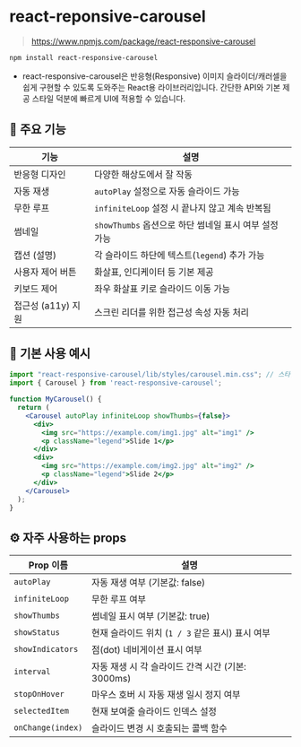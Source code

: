 # react-reponsive-carousel

> https://www.npmjs.com/package/react-responsive-carousel
```bash
npm install react-responsive-carousel
```

- react-responsive-carousel은 반응형(Responsive) 이미지 슬라이더/캐러셀을 쉽게 구현할 수 있도록 도와주는 React용 라이브러리입니다. 간단한 API와 기본 제공 스타일 덕분에 빠르게 UI에 적용할 수 있습니다.

## 🔧 주요 기능
| 기능                  | 설명                                                          |
|-----------------------|---------------------------------------------------------------|
| 반응형 디자인         | 다양한 해상도에서 잘 작동                                     |
| 자동 재생             | `autoPlay` 설정으로 자동 슬라이드 가능                        |
| 무한 루프             | `infiniteLoop` 설정 시 끝나지 않고 계속 반복됨                |
| 썸네일                | `showThumbs` 옵션으로 하단 썸네일 표시 여부 설정 가능         |
| 캡션 (설명)           | 각 슬라이드 하단에 텍스트(`legend`) 추가 가능                 |
| 사용자 제어 버튼      | 화살표, 인디케이터 등 기본 제공                               |
| 키보드 제어           | 좌우 화살표 키로 슬라이드 이동 가능                           |
| 접근성 (a11y) 지원    | 스크린 리더를 위한 접근성 속성 자동 처리                      |



## 🧪 기본 사용 예시
```jsx
import "react-responsive-carousel/lib/styles/carousel.min.css"; // 스타일 import
import { Carousel } from 'react-responsive-carousel';

function MyCarousel() {
  return (
    <Carousel autoPlay infiniteLoop showThumbs={false}>
      <div>
        <img src="https://example.com/img1.jpg" alt="img1" />
        <p className="legend">Slide 1</p>
      </div>
      <div>
        <img src="https://example.com/img2.jpg" alt="img2" />
        <p className="legend">Slide 2</p>
      </div>
    </Carousel>
  );
}
```

## ⚙️ 자주 사용하는 props
| Prop 이름          | 설명                                                     |
|---------------------|----------------------------------------------------------|
| `autoPlay`          | 자동 재생 여부 (기본값: false)                           |
| `infiniteLoop`      | 무한 루프 여부                                           |
| `showThumbs`        | 썸네일 표시 여부 (기본값: true)                          |
| `showStatus`        | 현재 슬라이드 위치 (`1 / 3` 같은 표시) 표시 여부         |
| `showIndicators`    | 점(dot) 네비게이션 표시 여부                             |
| `interval`          | 자동 재생 시 각 슬라이드 간격 시간 (기본: 3000ms)        |
| `stopOnHover`       | 마우스 호버 시 자동 재생 일시 정지 여부                  |
| `selectedItem`      | 현재 보여줄 슬라이드 인덱스 설정                         |
| `onChange(index)`   | 슬라이드 변경 시 호출되는 콜백 함수                      |
